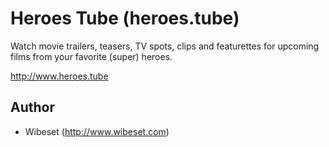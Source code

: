 # Heroes Tube (heroes.tube)

Watch movie trailers, teasers, TV spots, clips and featurettes for upcoming films from your favorite (super) heroes.

http://www.heroes.tube

## Author

* Wibeset (http://www.wibeset.com)